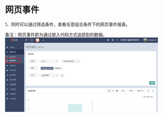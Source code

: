 # 网页事件

1、同时可以通过筛选条件，查看任意组合条件下的网页事件报表。

备注：网页事件即为通过嵌入代码方式追踪到的数据。![](/assets/1516348591%281%29.jpg)

